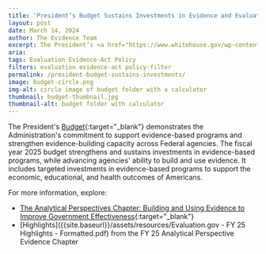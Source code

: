 ```yaml
---
title: 'President’s Budget Sustains Investments in Evidence and Evaluation across the Federal Government'
layout: post
date: March 14, 2024
author: The Evidence Team
excerpt: The President’s <a href="https://www.whitehouse.gov/wp-content/uploads/2024/03/budget_fy2025.pdf" target="_blank">Budget</a> demonstrates the Administration’s commitment to support evidence-based programs and strengthen evidence-building capacity across Federal agencies...
aria: 
tags: Evaluation Evidence-Act Policy
filters: evaluation evidence-act policy-filter
permalink: /president-budget-sustains-investments/
image: budget-circle.png
img-alt: circle image of budget folder with a calculator
thumbnail: budget-thumbnail.jpg
thumbnail-alt: budget folder with calculator
---
```


The President's [Budget](https://www.whitehouse.gov/wp-content/uploads/2024/03/budget_fy2025.pdf){:target="_blank"} demonstrates the Administration's commitment to support evidence-based programs and strengthen evidence-building capacity across Federal agencies. The fiscal year 2025 budget strengthens and sustains investments in evidence-based programs, while advancing agencies' ability to build and use evidence. It includes targeted investments in evidence-based programs to support the economic, educational, and health outcomes of Americans. 

For more information, explore:

- [The Analytical Perspectives Chapter: Building and Using Evidence to Improve Government Effectiveness](https://www.whitehouse.gov/wp-content/uploads/2024/03/ap_13_evidence_fy2025.pdf){:target="_blank"}
- [Highlights]({{site.baseurl}}/assets/resources/Evaluation.gov - FY 25 Highlights - Formatted.pdf) from the FY 25 Analytical Perspective Evidence Chapter